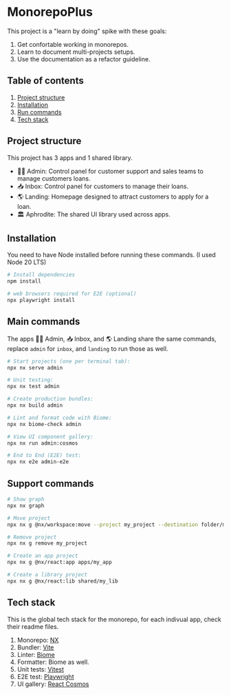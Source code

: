 # MonorepoPlus

This project is a "learn by doing" spike with these goals:

1. Get confortable working in monorepos.
1. Learn to document multi-projects setups.
1. Use the documentation as a refactor guideline.

## Table of contents

1. [Project structure](#project-structure)
1. [Installation](#installation)
1. [Run commands](#run-commands)
1. [Tech stack](#tech-stack)

## Project structure

This project has 3 apps and 1 shared library.

- 👩‍💼 Admin: Control panel for customer support and sales teams to manage customers loans.
- 📥 Inbox: Control panel for customers to manage their loans.
- 🌎 Landing: Homepage designed to attract customers to apply for a loan.
- 🏛️ Aphrodite: The shared UI library used across apps.

## Installation

You need to have Node installed before running these commands. (I used Node 20 LTS)

```sh
# Install dependencies
npm install

# web browsers required for E2E (optional)
npx playwright install
```

## Main commands

The apps 👩‍💼 Admin, 📥 Inbox, and 🌎 Landing share the same commands, replace `admin` for `inbox`, and `landing` to run those as well.

```sh
# Start projects (one per terminal tab):
npx nx serve admin

# Unit testing:
npx nx test admin

# Create production bundles:
npx nx build admin

# Lint and format code with Biome:
npx nx biome-check admin

# View UI component gallery:
npx nx run admin:cosmos

# End to End (E2E) test:
npx nx e2e admin-e2e
```

## Support commands

```sh
# Show graph
npx nx graph

# Move project
npx nx g @nx/workspace:move --project my_project --destination folder/my_project

# Remove project
npx nx g remove my_project

# Create an app project
npx nx g @nx/react:app apps/my_app

# Create a library project
npx nx g @nx/react:lib shared/my_lib
```

## Tech stack

This is the global tech stack for the monorepo, for each indivual app, check their readme files.

1. Monorepo: [NX](https://nx.dev)
1. Bundler: [Vite](https://vite.dev)
1. Linter: [Biome](https://biomejs.dev)
1. Formatter: Biome as well.
1. Unit tests: [Vitest](https://vitest.dev)
1. E2E test: [Playwright](https://playwright.dev)
1. UI gallery: [React Cosmos](https://reactcosmos.org)
